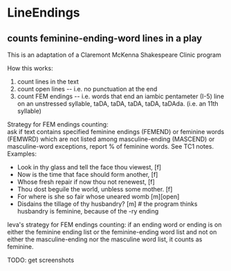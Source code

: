 # LineEndings
## counts feminine-ending-word lines in a play

This is an adaptation of a Claremont McKenna Shakespeare Clinic program 

How this works:
1) count lines in the text
2) count open lines -- i.e. no punctuation at the end 
3) count FEM endings -- i.e. words that end an iambic pentameter (I-5) line on an unstressed syllable, taDA, taDA, taDA, taDA, taDAda. (i.e. an 11th syllable) 


Strategy for FEM endings counting:  
ask if text contains specified feminine endings (FEMEND) or feminine words (FEMWRD) which are not listed among masculine-ending (MASCEND) or masculine-word exceptions, report % of feminine words.  See TC1 notes. 
Examples:
- Look in thy glass and tell the face thou viewest, [f]
- Now is the time that face should form another, [f]
- Whose fresh repair if now thou not renewest, [f]
- Thou dost beguile the world, unbless some mother. [f]
- For where is she so fair whose uneared womb [m][open]
- Disdains the tillage of thy husbandry? [m] # the program thinks husbandry is feminine, because of the -ry ending

Ieva's strategy for FEM endings counting:
if an ending word or ending is on 
either 
the feminine ending list 
or the feminine-ending word list
and 
not on either the masculine-ending 
nor the masculine word list, 
it counts as feminine. 

TODO: get screenshots
